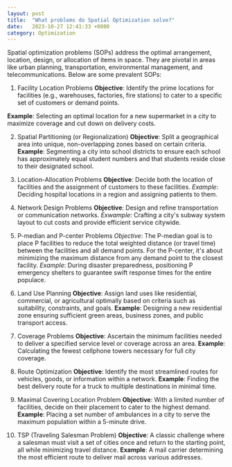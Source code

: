 ```yaml
---
layout: post
title:  "What problems do Spatial Optimization solve?" 
date:   2023-10-27 12:41:33 +0800
category: Optimization
---
```


Spatial optimization problems (SOPs) address the optimal arrangement, location, design, or allocation of items in space. They are pivotal in areas like urban planning, transportation, environmental management, and telecommunications. Below are some prevalent SOPs:

1. Facility Location Problems 
**Objective**: Identify the prime locations for facilities (e.g., warehouses, factories, fire stations) to cater to a specific set of customers or demand points. 

**Example**: Selecting an optimal location for a new supermarket in a city to maximize coverage and cut down on delivery costs.

2. Spatial Partitioning (or Regionalization) 
**Objective**: Split a geographical area into unique, non-overlapping zones based on certain criteria. 
**Example**: Segmenting a city into school districts to ensure each school has approximately equal student numbers and that students reside close to their designated school. 

3. Location-Allocation Problems 
**Objective**: Decide both the location of facilities and the assignment of customers to these facilities. 
*Example*: Deciding hospital locations in a region and assigning patients to them. 

4. Network Design Problems 
**Objective**: Design and refine transportation or communication networks. 
*Exwample*: Crafting a city's subway system layout to cut costs and provide efficient service citywide. 

5. P-median and P-center Problems 
*Objective*: The P-median goal is to place P facilities to reduce the total weighted distance (or travel time) between the facilities and all demand points. For the P-center, it's about minimizing the maximum distance from any demand point to the closest facility. 
*Example*: During disaster preparedness, positioning P emergency shelters to guarantee swift response times for the entire populace. 

6. Land Use Planning 
**Objective**: Assign land uses like residential, commercial, or agricultural optimally based on criteria such as suitability, constraints, and goals. 
**Example**: Designing a new residential zone ensuring sufficient green areas, business zones, and public transport access. 

7. Coverage Problems 
**Objective**: Ascertain the minimum facilities needed to deliver a specified service level or coverage across an area. 
**Example**: Calculating the fewest cellphone towers necessary for full city coverage. 

8. Route Optimization 
**Objective**: Identify the most streamlined routes for vehicles, goods, or information within a network. 
**Example**: Finding the best delivery route for a truck to multiple destinations in minimal time. 

9. Maximal Covering Location Problem 
**Objective**: With a limited number of facilities, decide on their placement to cater to the highest demand. 
**Example**: Placing a set number of ambulances in a city to serve the maximum population within a 5-minute drive. 

10. TSP (Traveling Salesman Problem) 
**Objective**: A classic challenge where a salesman must visit a set of cities once and return to the starting point, all while minimizing travel distance. 
**Example**: A mail carrier determining the most efficient route to deliver mail across various addresses.
